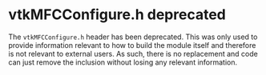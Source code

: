 # vtkMFCConfigure.h deprecated

The `vtkMFCConfigure.h` header has been deprecated. This was only used to
provide information relevant to how to build the module itself and therefore is
not relevant to external users. As such, there is no replacement and code can
just remove the inclusion without losing any relevant information.
